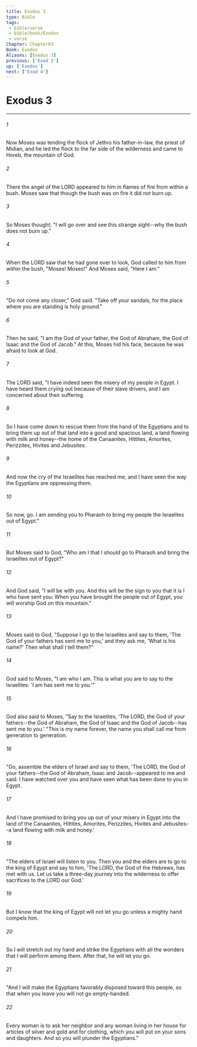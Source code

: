 ```yaml
---
title: Exodus 3
type: Bible
tags:
 - bible/verse
 - bible/book/Exodus
 - verse
Chapter: Chapter03
Book: Exodus
Aliases: [Exodus 3]
previous: ['Exod 2']
up: ['Exodus']
next: ['Exod 4']
---
```

# Exodus 3

***


###### 1 
Now Moses was tending the flock of Jethro his father-in-law, the priest of Midian, and he led the flock to the far side of the wilderness and came to Horeb, the mountain of God. 

###### 2 
There the angel of the LORD appeared to him in flames of fire from within a bush. Moses saw that though the bush was on fire it did not burn up. 

###### 3 
So Moses thought, "I will go over and see this strange sight--why the bush does not burn up." 

###### 4 
When the LORD saw that he had gone over to look, God called to him from within the bush, "Moses! Moses!" And Moses said, "Here I am." 

###### 5 
"Do not come any closer," God said. "Take off your sandals, for the place where you are standing is holy ground." 

###### 6 
Then he said, "I am the God of your father, the God of Abraham, the God of Isaac and the God of Jacob." At this, Moses hid his face, because he was afraid to look at God. 

###### 7 
The LORD said, "I have indeed seen the misery of my people in Egypt. I have heard them crying out because of their slave drivers, and I am concerned about their suffering. 

###### 8 
So I have come down to rescue them from the hand of the Egyptians and to bring them up out of that land into a good and spacious land, a land flowing with milk and honey--the home of the Canaanites, Hittites, Amorites, Perizzites, Hivites and Jebusites. 

###### 9 
And now the cry of the Israelites has reached me, and I have seen the way the Egyptians are oppressing them. 

###### 10 
So now, go. I am sending you to Pharaoh to bring my people the Israelites out of Egypt." 

###### 11 
But Moses said to God, "Who am I that I should go to Pharaoh and bring the Israelites out of Egypt?" 

###### 12 
And God said, "I will be with you. And this will be the sign to you that it is I who have sent you: When you have brought the people out of Egypt, you will worship God on this mountain." 

###### 13 
Moses said to God, "Suppose I go to the Israelites and say to them, 'The God of your fathers has sent me to you,' and they ask me, 'What is his name?' Then what shall I tell them?" 

###### 14 
God said to Moses, "I am who I am. This is what you are to say to the Israelites: 'I am has sent me to you.'" 

###### 15 
God also said to Moses, "Say to the Israelites, 'The LORD, the God of your fathers--the God of Abraham, the God of Isaac and the God of Jacob--has sent me to you.' "This is my name forever, the name you shall call me from generation to generation. 

###### 16 
"Go, assemble the elders of Israel and say to them, 'The LORD, the God of your fathers--the God of Abraham, Isaac and Jacob--appeared to me and said: I have watched over you and have seen what has been done to you in Egypt. 

###### 17 
And I have promised to bring you up out of your misery in Egypt into the land of the Canaanites, Hittites, Amorites, Perizzites, Hivites and Jebusites--a land flowing with milk and honey.' 

###### 18 
"The elders of Israel will listen to you. Then you and the elders are to go to the king of Egypt and say to him, 'The LORD, the God of the Hebrews, has met with us. Let us take a three-day journey into the wilderness to offer sacrifices to the LORD our God.' 

###### 19 
But I know that the king of Egypt will not let you go unless a mighty hand compels him. 

###### 20 
So I will stretch out my hand and strike the Egyptians with all the wonders that I will perform among them. After that, he will let you go. 

###### 21 
"And I will make the Egyptians favorably disposed toward this people, so that when you leave you will not go empty-handed. 

###### 22 
Every woman is to ask her neighbor and any woman living in her house for articles of silver and gold and for clothing, which you will put on your sons and daughters. And so you will plunder the Egyptians." 
